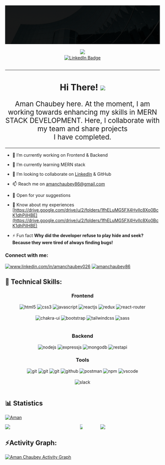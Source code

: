[![Banner](https://github.com/Amanchaubey026/Amanchaubey026/blob/main/Black%20Minimalist%20Corporate%20Business%20Profile%20LinkedIn%20Banner.gif?raw=true)](https://your-link.com)

<link href='https://fonts.googleapis.com/css?family=Unbounded' rel='stylesheet'>
<div id="header" align="center">
  <img src="https://static-00.iconduck.com/assets.00/web-developer-illustration-2005x2048-fal2biag.png" width="250"/><br>
  <a href="https://www.linkedin.com/in/amanchaubey026">
    <img src="https://img.shields.io/badge/LinkedIn-blue?style=for-the-badge&logo=linkedin&logoColor=white" alt="LinkedIn Badge"/>
  </a><br>
  <img src="https://komarev.com/ghpvc/?username=Amanchaubey026&style=flat-square&color=yellow" alt=""/>
</div>
<hr>
<div id="hi" align="center">
<h1 style="text-align:center;">Hi There! <img src="https://media.giphy.com/media/hvRJCLFzcasrR4ia7z/giphy.gif" width="30px"/></h1>
</div>
<div id="desc" align="center">
<p style="text-align:center;font-size:160%;">Aman Chaubey here. At the moment, I am working towards enhancing my skills in MERN STACK DEVELOPMENT. Here, I collaborate with my team and share projects<br>I have completed.</p>
</div>
<hr style="text-align:center;">

- 🔭 I’m currently working on Frontend & Backend

- 🌱 I’m currently learning MERN stack

- 👯 I’m looking to collaborate on <a href="https://www.linkedin.com/in/amanchaubey026/">LinkedIn</a> & GitHub

- 📫 Reach me on amanchaubey86@gmail.com

- 💬 Open for your suggestions
  
- 📄 Know about my experiences [https://drive.google.com/drive/u/2/folders/1fhELuMG5FX4HvIlc8Xo0BcK1dhPiIHBE](https://drive.google.com/drive/u/2/folders/1fhELuMG5FX4HvIlc8Xo0BcK1dhPiIHBE)

- ⚡ Fun fact **Why did the developer refuse to play hide and seek? Because they were tired of always finding bugs!**

<h3 align="left">Connect with me:</h3>
<p align="left">
<a href="https://linkedin.com/in/www.linkedin.com/in/amanchaubey026" target="blank"><img align="center" src="https://raw.githubusercontent.com/rahuldkjain/github-profile-readme-generator/master/src/images/icons/Social/linked-in-alt.svg" alt="www.linkedin.com/in/amanchaubey026" height="30" width="40" /></a>
<a href="https://www.leetcode.com/amanchaubey86" target="blank"><img align="center" src="https://raw.githubusercontent.com/rahuldkjain/github-profile-readme-generator/master/src/images/icons/Social/leet-code.svg" alt="amanchaubey86" height="30" width="40" /></a>
</p>

<h2>🥇 Technical Skills: </h2>

<div align="center"><h3 align="center">Frontend</h3>
<img src="https://img.shields.io/badge/html5-%23E34F26.svg?style=for-the-badge&logo=html5&logoColor=white" align="center" alt="html5">
<img src = "https://img.shields.io/badge/css3-%231572B6.svg?style=for-the-badge&logo=css3&logoColor=white" align="center" alt="css3">
<img src ="https://img.shields.io/badge/javascript-%23323330.svg?style=for-the-badge&logo=javascript&logoColor=%23F7DF1E" align="center" alt="javascript">
<img src="https://img.shields.io/badge/React-20232A?style=for-the-badge&logo=react&logoColor=61DAFB" align="center" alt="reactjs" />
<img src="https://img.shields.io/badge/Redux-593D88?style=for-the-badge&logo=redux&logoColor=white" align="center" alt="redux" />
<img src="https://img.shields.io/badge/React_Router-CA4245?style=for-the-badge&logo=react-router&logoColor=white" align="center" alt="react-router" />

<br/>
<br/>
<img src = "https://img.shields.io/badge/chakra ui-%233CC7BD.svg?style=for-the-badge&logo=chakraui&logoColor=white" align="center" alt="chakra-ui"/>
  <img src = "https://img.shields.io/badge/bootstrap-%238512F3.svg?style=for-the-badge&logo=bootstrap&logoColor=white" align="center" alt="bootstrap"/>
  <img src = "https://img.shields.io/badge/tailwindcss-%2338BDF8.svg?style=for-the-badge&logo=tailwindcss&logoColor=white" align="center" alt="tailwindcss"/>
  <img src = "https://img.shields.io/badge/sass-%23C66394.svg?style=for-the-badge&logo=sass&logoColor=white" align="center" alt="sass"/>

</div>
<br/>
<div align="center"><h3 align="center">Backend</h3>
<img src="https://img.shields.io/badge/Node.js-339933?style=for-the-badge&logo=nodedotjs&logoColor=white" align="center" alt="nodejs" />
<img src="https://img.shields.io/badge/Express.js-000000?style=for-the-badge&logo=express&logoColor=white" align="center" alt="expressjs"/>
<img src="https://img.shields.io/badge/MongoDB-4EA94B?style=for-the-badge&logo=mongodb&logoColor=white" align="center" alt="mongodb"/>
<img src="https://img.shields.io/badge/rest api-%23000000.svg?style=for-the-badge&logo=flask&logoColor=white" align="center" alt="restapi"/>
</div>

<div align="center"><h3 align="center">Tools</h3>
<img src="https://img.shields.io/badge/render-%23430098.svg?style=for-the-badge&logo=render&logoColor=white" align="center" alt="git"/>
<img src="https://img.shields.io/badge/netlify-%23000000.svg?style=for-the-badge&logo=netlify&logoColor=#00C7B7" align="center" alt="git"/>
<img src="https://img.shields.io/badge/vercel-%23000000.svg?style=for-the-badge&logo=vercel&logoColor=whit" align="center" alt="git"/>
<img src="https://img.shields.io/badge/GitHub-100000?style=for-the-badge&logo=github&logoColor=white" align="center" alt="github"/>
<img src ="https://img.shields.io/badge/Postman-FF6C37?style=for-the-badge&logo=postman&logoColor=white" align="center" alt="postman">
<img src = "https://img.shields.io/badge/NPM-%23000000.svg?style=for-the-badge&logo=npm&logoColor=white" align="center" alt="npm">
<img src="https://img.shields.io/badge/Visual%20Studio-5C2D91.svg?style=for-the-badge&logo=visual-studio&logoColor=white" align="center" alt="vscode"/>
<br/>
<br/>
<img src="https://img.shields.io/badge/Slack-4A154B?style=for-the-badge&logo=slack&logoColor=white" align="center" alt="slack"/>
<br/>
<br/>
</div>

## 📊 Statistics
<!-- github status -->
<p align="left"> <a href="https://github.com/ryo-ma/github-profile-trophy"><img src="https://github-profile-trophy.vercel.app/?username=amanchaubey026" alt="Aman" /></a> </p>

<div align="center" style="display: flex; gap:50px">
<img src="https://github-readme-stats-sigma-five.vercel.app/api?username=amanchaubey026&theme=react&border_radius=4.6&hide_border=true&layout=compact&show_icons=true" style="width: 50%" />

<div align="center" style="display: flex; ">

<img src="https://streak-stats.demolab.com/?user=amanchaubey026&_border=true&theme=dark&hide_border=true&theme=react" style="width: 50%" />

</div>

<img src="https://github-readme-stats-sigma-five.vercel.app/api/top-langs/?username=amanchaubey026&theme=react&border_radius=4.6&show_icons=true&count_private=true&hide_border=true&show_icons=true" style="width: 50%" />

</div>



<h2 align="left">⚡Activity Graph:</h2>

<a href="https://github.com/amanchaubey026"><img alt="Aman Chaubey Activity Graph" src="https://github-readme-activity-graph.vercel.app/graph?username=amanchaubey026&bg_color=ffcfe9&color=9e4c98&line=9e4c98&point=403d3d&area=true&hide_border=true"/></a>
